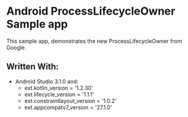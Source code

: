 # Android ProcessLifecycleOwner Sample app
This sample app, demonstrates the new ProcessLifecycleOwner from Google.

## Written With:

* Android Studio 3.1.0 and: 
   * ext.kotlin_version = '1.2.30'
   * ext.lifecycle_version = '1.1.1'
   * ext.constraintlayout_version = '1.0.2'
   * ext.appcompatv7_version = '27.1.0'

